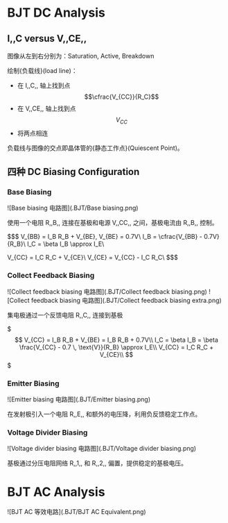 # BJT DC Analysis

## I,,C versus V,,CE,,

图像从左到右分别为：Saturation, Active, Breakdown

绘制{负载线}(load line)：
- 在 I,,C,, 轴上找到点 $$\cfrac{V_{CC}}{R_C}$$
- 在 V,,CE,, 轴上找到点 $$V_{CC}$$
- 将两点相连

负载线与图像的交点即晶体管的{静态工作点}(Quiescent Point)。

## 四种 DC Biasing Configuration

### Base Biasing

![Base biasing 电路图](.BJT/Base biasing.png)

使用一个电阻 R,,B,, 连接在基极和电源 V,,CC,, 之间，基极电流由 R,,B,, 控制。

$$$
V_{BB} = I_B R_B + V_{BE}, V_{BE} = 0.7V\\
I_B = \cfrac{V_{BB} - 0.7V}{R_B}\\
I_C = \beta I_B \approx I_E\\

V_{CC} = I_C R_C + V_{CE}\\
V_{CE} = V_{CC} - I_C R_C\\
$$$

### Collect Feedback Biasing

![Collect feedback biasing 电路图](.BJT/Collect feedback biasing.png)
![Collect feedback biasing 电路图](.BJT/Collect feedback biasing extra.png)

集电极通过一个反馈电阻 R,,C,,​ 连接到基极

$$$
V_{CC} = I_B R_B + V_{BE} = I_B R_B + 0.7V\\
I_C = \beta I_B = \beta \frac{V_{CC} - 0.7 \, \text{V}}{R_B} \approx I_E\\
V_{CC} = I_C R_C + V_{CE}\\
$$$

### Emitter Biasing

![Emitter biasing 电路图](.BJT/Emitter biasing.png)

在发射极引入一个电阻 R,,E,, 和额外的电压降​，利用负反馈稳定工作点。

### Voltage Divider Biasing

![Voltage divider biasing 电路图](.BJT/Voltage divider biasing.png)

基极通过分压电阻网络 R,,1,,​ 和 R,,2,,​ 偏置，提供稳定的基极电压。

# BJT AC Analysis

![BJT AC 等效电路](.BJT/BJT AC Equivalent.png)


